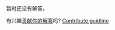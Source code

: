 
暂时还没有解答。

有兴趣[贡献你的解答](https://github.com/BFEdev/BFE.dev-solutions/blob/main/problem/create-a-counter-object_zh.md)吗? [Contribute guidline](https://github.com/BFEdev/BFE.dev-solutions#how-to-contribute)
